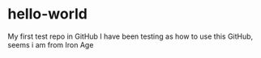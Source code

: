 # hello-world
My first test repo in GitHub
I have been testing as how to use this GitHub, seems i am from Iron Age
